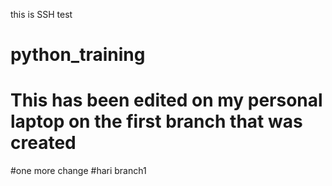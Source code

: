 this is SSH test
# python_training
# This has been edited on my personal laptop on the first branch that was created
#one more change
#hari branch1

